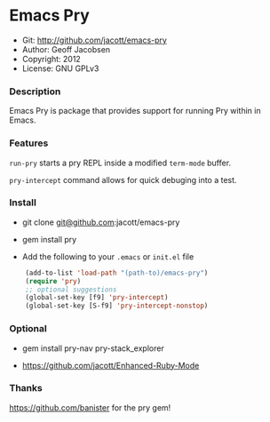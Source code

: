# Emacs Pry

* Git: http://github.com/jacott/emacs-pry
* Author: Geoff Jacobsen   
* Copyright: 2012
* License: GNU GPLv3

### Description

Emacs Pry is package that provides support for running Pry within in Emacs.

### Features

`run-pry` starts a pry REPL inside a modified `term-mode` buffer.

`pry-intercept` command allows for quick debuging into a test.

### Install

* git clone git@github.com:jacott/emacs-pry

* gem install pry

* Add the following to your `.emacs` or `init.el` file

```lisp
    (add-to-list 'load-path "(path-to)/emacs-pry")
    (require 'pry)
    ;; optional suggestions
    (global-set-key [f9] 'pry-intercept)
    (global-set-key [S-f9] 'pry-intercept-nonstop)
```

### Optional

* gem install pry-nav pry-stack_explorer

* https://github.com/jacott/Enhanced-Ruby-Mode

### Thanks

https://github.com/banister for the pry gem!